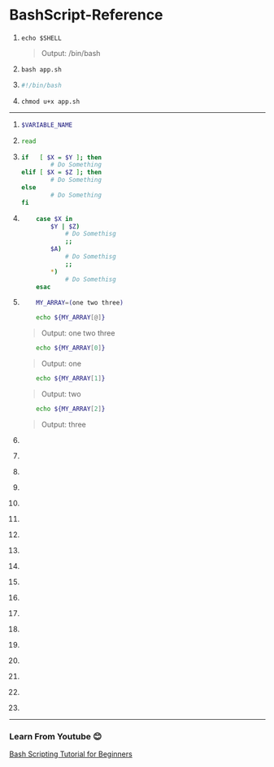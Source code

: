# BashScript-Reference
1.
	```
	echo $SHELL
	```
	> Output: /bin/bash
1.
	```
	bash app.sh
	```
1.
	``` sh
	#!/bin/bash
	```
1.
	```
	chmod u+x app.sh
	```
-----------------------------------------------
1.
	``` sh
	$VARIABLE_NAME
	```
1.
	``` sh
	read
	```
1.
	``` sh
	if   [ $X = $Y ]; then
       	    # Do Something
	elif [ $X = $Z ]; then
       	    # Do Something
	else
       	    # Do Something
	fi

	```
1.
	``` sh
        case $X in
            $Y | $Z)
                # Do Somethisg
                ;;
            $A)
                # Do Somethisg
                ;;
            *)
                # Do Somethisg
        esac

	```
1.
	``` sh
        MY_ARRAY=(one two three)
	```
	``` sh
        echo ${MY_ARRAY[@]}
	```
	> Output: one two three
	``` sh
        echo ${MY_ARRAY[0]}
	```
	> Output: one 
	``` sh
        echo ${MY_ARRAY[1]}
	```
	> Output: two
	``` sh
        echo ${MY_ARRAY[2]}
	```
	> Output: three
1.
	``` sh
	```
1.
	``` sh
	```
1.
	``` sh
	```
1.
	``` sh
	```
1.
	``` sh
	```
1.
	``` sh
	```
1.
	``` sh
	```
1.
	``` sh
	```
1.
	``` sh
	```
1.
	``` sh
	```
1.
	``` sh
	```
1.
	``` sh
	```
1.
	``` sh
	```
1.
	``` sh
	```
1.
	``` sh
	```
1.
	``` sh
	```
1.
	``` sh
	```
1.
	``` sh
	```





---
### Learn From Youtube :blush:
[Bash Scripting Tutorial for Beginners](https://www.youtube.com/watch?v=tK9Oc6AEnR4)

